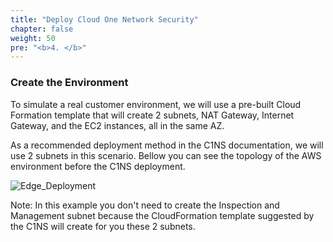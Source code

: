 ```yaml
---
title: "Deploy Cloud One Network Security"
chapter: false
weight: 50
pre: "<b>4. </b>"
---
```


### Create the Environment

To simulate a real customer environment, we will use a pre-built Cloud Formation template that will create 2 subnets, NAT Gateway, Internet Gateway, and the EC2 instances, all in the same AZ.

As a recommended deployment method in the C1NS documentation, we will use 2 subnets in this scenario. Bellow you can see the topology of the AWS environment before the C1NS deployment.

![Edge_Deployment](/images/C1NS_Edge_Deployment.png) 

Note: In this example you don't need to create the Inspection and Management subnet because the CloudFormation template suggested by the C1NS will create for you these 2 subnets.